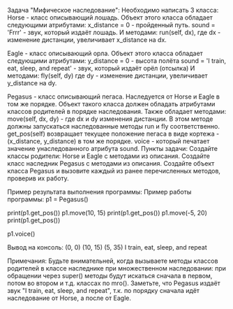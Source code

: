 Задача "Мифическое наследование":
Необходимо написать 3 класса:
Horse - класс описывающий лошадь. Объект этого класса обладает следующими атрибутами:
x_distance = 0 - пройденный путь.
sound = 'Frrr' - звук, который издаёт лошадь.
И методами:
run(self, dx), где dx - изменение дистанции, увеличивает x_distance на dx.

Eagle - класс описывающий орла. Объект этого класса обладает следующими атрибутами:
y_distance = 0 - высота полёта
sound = 'I train, eat, sleep, and repeat' - звук, который издаёт орёл (отсылка)
И методами:
fly(self, dy) где dy - изменение дистанции, увеличивает y_distance на dy.

Pegasus - класс описывающий пегаса. Наследуется от Horse и Eagle в том же порядке.
Объект такого класса должен обладать атрибутами классов родителей в порядке наследования.
Также обладает методами:
move(self, dx, dy) - где dx и dy изменения дистанции. В этом методе должны запускаться наследованные методы run и fly соответственно.
get_pos(self) возвращает текущее положение пегаса в виде кортежа - (x_distance, y_distance) в том же порядке.
voice - который печатает значение унаследованного атрибута sound.
Пункты задачи:
Создайте классы родители: Horse и Eagle с методами из описания.
Создайте класс наследник Pegasus с методами из описания.
Создайте объект класса Pegasus и вызовите каждый из ранее перечисленных методов, проверив их работу.

Пример результата выполнения программы:
Пример работы программы:
p1 = Pegasus()

print(p1.get_pos())
p1.move(10, 15)
print(p1.get_pos())
p1.move(-5, 20)
print(p1.get_pos())

p1.voice()

Вывод на консоль:
(0, 0)
(10, 15)
(5, 35)
I train, eat, sleep, and repeat

Примечания:
Будьте внимательней, когда вызываете методы классов родителей в классе наследнике при множественном наследовании: при обращении через super() методы будут искаться сначала в первом, потом во втором и т.д. классах по mro().
Заметьте, что Pegasus издаёт звук "I train, eat, sleep, and repeat", т.к. по порядку сначала идёт наследование от Horse, а после от Eagle.
